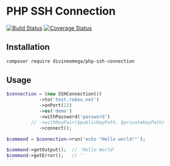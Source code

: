 # PHP SSH Connection

[![Build Status](https://travis-ci.com/DivineOmega/php-ssh-connection.svg?branch=master)](https://travis-ci.com/DivineOmega/php-ssh-connection)
[![Coverage Status](https://coveralls.io/repos/github/DivineOmega/php-ssh-connection/badge.svg?branch=master)](https://coveralls.io/github/DivineOmega/php-ssh-connection?branch=master)

## Installation

```bash
composer require divineomega/php-ssh-connection
```

## Usage

````php
$connection = (new SSHConnection())
            ->to('test.rebex.net')
            ->onPort(22)
            ->as('demo')
            ->withPassword('password')
         // ->withKeyPair($publicKeyPath, $privateKeyPath)
            ->connect();

$command = $connection->run('echo "Hello world!"');

$command->getOutput();  // 'Hello World'
$command->getError();   // ''
```